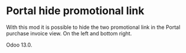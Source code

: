 Portal hide promotional link
============================

With this mod it is possible to hide the two promotional link 
in the Portal purchase invoice view. On
the left and bottom right.

Odoo 13.0.